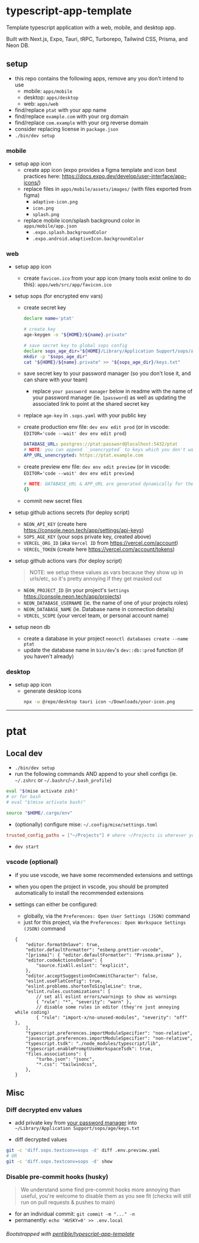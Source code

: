 # typescript-app-template

Template typescript application with a web, mobile, and desktop app.

Built with Next.js, Expo, Tauri, tRPC, Turborepo, Tailwind CSS, Prisma, and Neon
DB.

## setup

- this repo contains the following apps, remove any you don't intend to use
    - mobile: `apps/mobile`
    - desktop: `apps/desktop`
    - web: `apps/web`
- find/replace `ptat` with your app name
- find/replace `example.com` with your org domain
- find/replace `com.example` with your org reverse domain
- consider replacing license in `package.json`
- `./bin/dev setup`

### mobile

- setup app icon
    - create app icon (expo provides a figma template and icon best practices
      here: https://docs.expo.dev/develop/user-interface/app-icons/)
    - replace files in `apps/mobile/assets/images/` (with files exported from
      figma)
        - `adaptive-icon.png`
        - `icon.png`
        - `splash.png`
    - replace mobile icon/splash background color in `apps/mobile/app.json`
        - `.expo.splash.backgroundColor`
        - `.expo.android.adaptiveIcon.backgroundColor`

### web

- setup app icon

    - create `favicon.ico` from your app icon (many tools exist online to do
      this): `apps/web/src/app/favicon.ico`

- setup sops (for encrypted env vars)

    - create secret key

        ```bash
        declare name='ptat'
        
        # create key
        age-keygen -o "${HOME}/${name}.private"
        
        # save secret key to global sops config
        declare sops_age_dir="${HOME}/Library/Application Support/sops/age"
        mkdir -p "$sops_age_dir"
        cat "${HOME}/${name}.private" >> "${sops_age_dir}/keys.txt"
        ```

    - save secret key to your password manager (so you don't lose it, and can
      share with your team)

        - replace `your password manager` below in readme with the name of your
          password manager (ie. `1password`) as well as updating the associated
          link to point at the shared secret key

    - replace `age-key` in `.sops.yaml` with your public key

    - create production env file: `dev env edit prod` (or in vscode:
      `EDITOR='code --wait' dev env edit prod`)

        ```yaml
        DATABASE_URL: postgres://ptat:password@localhost:5432/ptat
        # NOTE: you can append `_unencrypted` to keys which you don't want encrypted
        APP_URL_unencrypted: https://ptat.example.com
        ```

    - create preview env file: `dev env edit preview` (or in vscode:
      `EDITOR='code --wait' dev env edit preview`)

        ```yaml
        # NOTE: DATABASE_URL & APP_URL are generated dynamically for the preview env and don't need to be here, thus you can just enter `{}` until you have actual envs to enter
        {}
        ```

    - commit new secret files

- setup github actions secrets (for deploy script)
    - `NEON_API_KEY` (create here
      https://console.neon.tech/app/settings/api-keys)
    - `SOPS_AGE_KEY` (your sops private key, created above)
    - `VERCEL_ORG_ID` (aka `Vercel ID` from https://vercel.com/account)
    - `VERCEL_TOKEN` (create here https://vercel.com/account/tokens)
- setup github actions vars (for deploy script)

    > NOTE: we setup these values as vars because they show up in urls/etc, so
    > it's pretty annoying if they get masked out

    - `NEON_PROJECT_ID` (in your project's `Settings`
      https://console.neon.tech/app/projects)
    - `NEON_DATABASE_USERNAME` (ie. the name of one of your projects roles)
    - `NEON_DATABASE_NAME` (ie. Database name in connection details)
    - `VERCEL_SCOPE` (your vercel team, or personal account name)

- setup neon db
    - create a database in your project `neonctl databases create --name ptat`
    - update the database name in `bin/dev`'s `dev::db::prod` function (if you
      haven't already)

### desktop

- setup app icon
    - generate desktop icons
        ```bash
        npx -w @repo/desktop tauri icon ~/Downloads/your-icon.png
        ```

---

# ptat

## Local dev

- `./bin/dev setup`
- run the following commands AND append to your shell configs (ie. `~/.zshrc` or
  `~/.bashrc`/`~/.bash_profile`)

```bash
eval "$(mise activate zsh)"
# or for bash
# eval "$(mise activate bash)"

source "$HOME/.cargo/env"
```

- (optionally) configure mise: `~/.config/mise/settings.toml`

```toml
trusted_config_paths = ["~/Projects"] # where ~/Projects is wherever you clone your repos
```

- `dev start`

### vscode (optional)

- if you use vscode, we have some recommended extensions and settings
- when you open the project in vscode, you should be prompted automatically to
  install the recommended extensions
- settings can either be configured:

    - globally, via the `Preferences: Open User Settings (JSON)` command
    - just for this project, via the
      `Preferences: Open Workspace Settings (JSON)` command

    ```jsonc
    {
        "editor.formatOnSave": true,
        "editor.defaultFormatter": "esbenp.prettier-vscode",
        "[prisma]": { "editor.defaultFormatter": "Prisma.prisma" },
        "editor.codeActionsOnSave": {
            "source.fixAll.eslint": "explicit",
        },
        "editor.acceptSuggestionOnCommitCharacter": false,
        "eslint.useFlatConfig": true,
        "eslint.problems.shortenToSingleLine": true,
        "eslint.rules.customizations": [
            // set all eslint errors/warnings to show as warnings
            { "rule": "*", "severity": "warn" },
            // disable some rules in editor (they're just annoying while coding)
            { "rule": "import-x/no-unused-modules", "severity": "off" },
        ],
        "typescript.preferences.importModuleSpecifier": "non-relative",
        "javascript.preferences.importModuleSpecifier": "non-relative",
        "typescript.tsdk": "./node_modules/typescript/lib",
        "typescript.enablePromptUseWorkspaceTsdk": true,
        "files.associations": {
            "turbo.json": "jsonc",
            "*.css": "tailwindcss",
        },
    }
    ```

## Misc

### Diff decrypted env values

- add private key from <!-- TODO: replace name/link  -->
  [your password manager](https://start.1password.com/open) into
  `~/Library/Application Support/sops/age/keys.txt`

- diff decrypted values

```bash
git -c 'diff.sops.textconv=sops -d' diff .env.preview.yaml
# OR
git -c 'diff.sops.textconv=sops -d' show
```

### Disable pre-commit hooks (husky)

> We understand some find pre-commit hooks more annoying than useful, you're
> welcome to disable them as you see fit (checks will still run on pull requests
> & pushes to main)

- for an individual commit: `git commit -m "..." -n`
- permanently: `echo 'HUSKY=0' >> .env.local`

###### Bootstrapped with [pentible/typescript-app-template](https://github.com/pentible/typescript-app-template)
